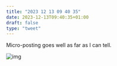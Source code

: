 ```yaml
---
title: "2023 12 13 09 40 35"
date: 2023-12-13T09:40:35+01:00
draft: false
type: "tweet"
---
```

Micro-posting goes well as far as I can tell.

![img](/img/cal-heatmap-2023.png)
